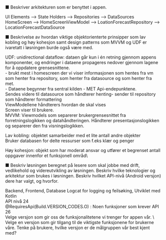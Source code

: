 ■ Beskriver arkitekturen som er benyttet i appen.


UI Elements --> State Holders --> Repositories --> DataSources \
HomeScreen --> HomeScreenViewModel --> LoationForecastRepository --> LocationForecastDataSource

■ Beskrivelse av hvordan viktige objektorienterte prinsipper som lav kobling og høy kohesjon samt design patterns som MVVM
og UDF er ivaretatt i løsningen burde også være med.



UDF: unidirectional dataflow: dataen går kun i én retning gjennom appens komponenter, og endringer i dataene propageres nedover gjennom lagene for å oppdatere grensesnittene. \
      - brukt mest i homescreen der vi viser informasjonen som hentes fra vm som henter fra repository, som henter fra datasource og som henter fra met.  \
      - Dataene begynner fra sentral kilden - MET Api-endepunktene.\
      Sendes videre til datasource som håndterer henting- sender til repository som håndterer formattering \
      ViewModellene håndterers hvordan de skal vises \
      Screen viser til brukere. 
      \
MVVM: Viewmodels som separerer brukergrensesnittet fra forretningslogikken og datahåndteringen. Håndterer presentasjonslogikken og separerer den fra visningslogikken. 

Lav kobling: objektet samarbeider med et lite antall andre objekter\
Bruker databasen for delte ressurser som f.eks klær og penger 

Høy kohesjon: objekt som har moderat ansvar og utfører et begrenset antall oppgaver innenfor et funksjonell områd\

■ Beskriv løsningen beregnet på lesere som skal jobbe med drift, vedlikehold og videreutvikling av løsningen. Beskriv hvilke teknologier og arkitektur som brukes i løsningen. Beskriv hvilket API-nivå (Android versjon) dere har valgt, og hvorfor.

Backend, Frontend, Database Logcat for logging og feilsøking, 
Utviklet med Kotlin \
API nivå 24 \
@RequiresApi(Build.VERSION_CODES.O) : Noen funksjoner som krever API 26 \
Velge versjon som gir oss de funksjonalitetene vi trenger for appen vår. \ 
Velge en versjon som gir tilgang til de viktigste funksjonene for brukerne våre. Tenke på brukere, hvilke versjon er de målgruppen vår best kjent med? 


